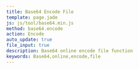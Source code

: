 ```yaml
---
title: Base64 Encode File
template: page.jade
js: js/tool/base64.min.js
method: base64.encode
action: Encode
auto_update: true
file_input: true
description: Base64 online encode file function
keywords: Base64,online,encode,file
---
```

